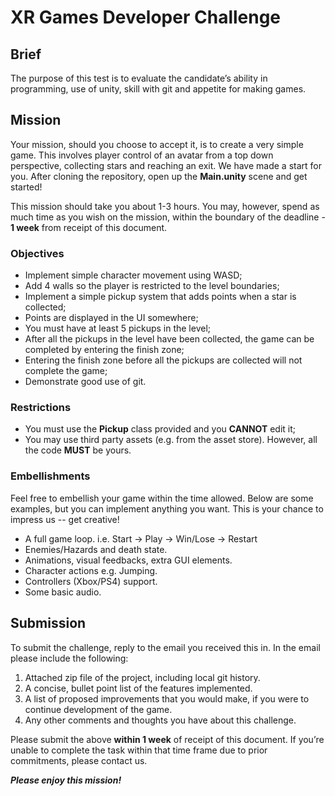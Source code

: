 # XR Games Developer Challenge

## Brief
The purpose of this test is to evaluate the candidate’s ability in programming, use of unity, skill with git and appetite for making games.

## Mission
Your mission, should you choose to accept it, is to create a very simple game. This involves player control of an avatar from a top down perspective, collecting stars and reaching an exit. We have made a start for you. After cloning the repository, open up the **Main.unity** scene and get started!

This mission should take you about 1-3 hours. You may, however, spend as much time as you wish on the mission, within the boundary of the deadline - **1 week** from receipt of this document.

### Objectives
* Implement simple character movement using WASD;
* Add 4 walls so the player is restricted to the level boundaries;
* Implement a simple pickup system that adds points when a star is collected;
* Points are displayed in the UI somewhere;
* You must have at least 5 pickups in the level;
* After all the pickups in the level have been collected, the game can be completed by entering the finish zone;
* Entering the finish zone before all the pickups are collected will not complete the game;
* Demonstrate good use of git.

### Restrictions
* You must use the **Pickup** class provided and you **CANNOT** edit it;
* You may use third party assets (e.g. from the asset store). However, all the code **MUST** be yours.

### Embellishments
Feel free to embellish your game within the time allowed. Below are some examples, but you can implement anything you want. This is your chance to impress us -- get creative!

* A full game loop. i.e. Start → Play → Win/Lose → Restart
* Enemies/Hazards and death state.
* Animations, visual feedbacks, extra GUI elements.
* Character actions e.g. Jumping.
* Controllers (Xbox/PS4) support.
* Some basic audio.

## Submission
To submit the challenge, reply to the email you received this in. In the email please include the following:

1. Attached zip file of the project, including local git history.
1. A concise, bullet point list of the features implemented.
1. A list of proposed improvements that you would make, if you were to continue development of the game.
1. Any other comments and thoughts you have about this challenge.

Please submit the above **within 1 week** of receipt of this document. If you’re unable to complete the task within that time frame due to prior commitments, please contact us.

***Please enjoy this mission!***
